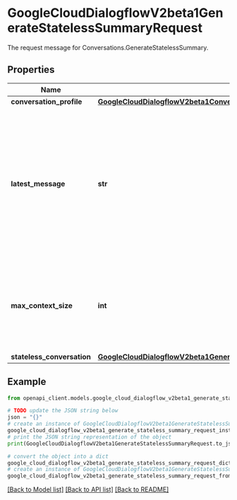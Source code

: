 # GoogleCloudDialogflowV2beta1GenerateStatelessSummaryRequest

The request message for Conversations.GenerateStatelessSummary.

## Properties

Name | Type | Description | Notes
------------ | ------------- | ------------- | -------------
**conversation_profile** | [**GoogleCloudDialogflowV2beta1ConversationProfile**](GoogleCloudDialogflowV2beta1ConversationProfile.md) |  | [optional] 
**latest_message** | **str** | The name of the latest conversation message used as context for generating a Summary. If empty, the latest message of the conversation will be used. The format is specific to the user and the names of the messages provided. | [optional] 
**max_context_size** | **int** | Max number of messages prior to and including [latest_message] to use as context when compiling the suggestion. By default 500 and at most 1000. | [optional] 
**stateless_conversation** | [**GoogleCloudDialogflowV2beta1GenerateStatelessSummaryRequestMinimalConversation**](GoogleCloudDialogflowV2beta1GenerateStatelessSummaryRequestMinimalConversation.md) |  | [optional] 

## Example

```python
from openapi_client.models.google_cloud_dialogflow_v2beta1_generate_stateless_summary_request import GoogleCloudDialogflowV2beta1GenerateStatelessSummaryRequest

# TODO update the JSON string below
json = "{}"
# create an instance of GoogleCloudDialogflowV2beta1GenerateStatelessSummaryRequest from a JSON string
google_cloud_dialogflow_v2beta1_generate_stateless_summary_request_instance = GoogleCloudDialogflowV2beta1GenerateStatelessSummaryRequest.from_json(json)
# print the JSON string representation of the object
print(GoogleCloudDialogflowV2beta1GenerateStatelessSummaryRequest.to_json())

# convert the object into a dict
google_cloud_dialogflow_v2beta1_generate_stateless_summary_request_dict = google_cloud_dialogflow_v2beta1_generate_stateless_summary_request_instance.to_dict()
# create an instance of GoogleCloudDialogflowV2beta1GenerateStatelessSummaryRequest from a dict
google_cloud_dialogflow_v2beta1_generate_stateless_summary_request_from_dict = GoogleCloudDialogflowV2beta1GenerateStatelessSummaryRequest.from_dict(google_cloud_dialogflow_v2beta1_generate_stateless_summary_request_dict)
```
[[Back to Model list]](../README.md#documentation-for-models) [[Back to API list]](../README.md#documentation-for-api-endpoints) [[Back to README]](../README.md)


